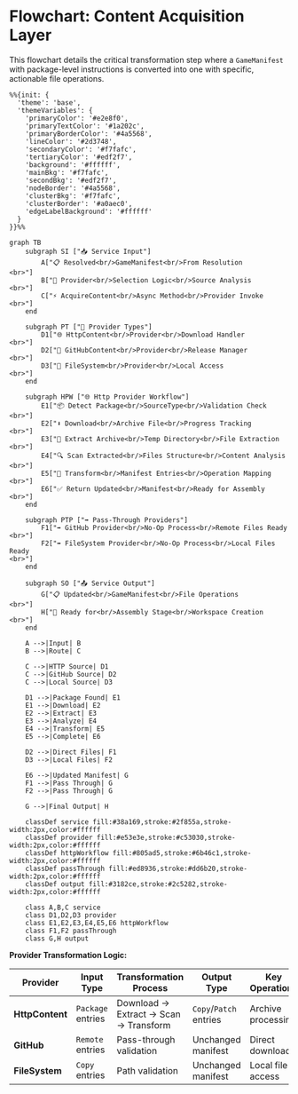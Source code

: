 # Flowchart: Content Acquisition Layer

This flowchart details the critical transformation step where a `GameManifest` with package-level instructions is converted into one with specific, actionable file operations.

```mermaid
%%{init: {
  'theme': 'base',
  'themeVariables': {
    'primaryColor': '#e2e8f0',
    'primaryTextColor': '#1a202c',
    'primaryBorderColor': '#4a5568',
    'lineColor': '#2d3748',
    'secondaryColor': '#f7fafc',
    'tertiaryColor': '#edf2f7',
    'background': '#ffffff',
    'mainBkg': '#f7fafc',
    'secondBkg': '#edf2f7',
    'nodeBorder': '#4a5568',
    'clusterBkg': '#f7fafc',
    'clusterBorder': '#a0aec0',
    'edgeLabelBackground': '#ffffff'
  }
}}%%

graph TB
    subgraph SI ["📥 Service Input"]
        A["📋 Resolved<br/>GameManifest<br/>From Resolution
<br>"]
        B["🎯 Provider<br/>Selection Logic<br/>Source Analysis
<br>"]
        C["⚡ AcquireContent<br/>Async Method<br/>Provider Invoke
<br>"]
    end

    subgraph PT ["🔌 Provider Types"]
        D1["🌐 HttpContent<br/>Provider<br/>Download Handler
<br>"]
        D2["🐙 GitHubContent<br/>Provider<br/>Release Manager
<br>"] 
        D3["📁 FileSystem<br/>Provider<br/>Local Access
<br>"]
    end

    subgraph HPW ["🌐 Http Provider Workflow"]
        E1["📦 Detect Package<br/>SourceType<br/>Validation Check
<br>"]
        E2["⬇️ Download<br/>Archive File<br/>Progress Tracking
<br>"]
        E3["📂 Extract Archive<br/>Temp Directory<br/>File Extraction
<br>"]
        E4["🔍 Scan Extracted<br/>Files Structure<br/>Content Analysis
<br>"]
        E5["🔄 Transform<br/>Manifest Entries<br/>Operation Mapping
<br>"]
        E6["✅ Return Updated<br/>Manifest<br/>Ready for Assembly
<br>"]
    end

    subgraph PTP ["➡️ Pass-Through Providers"]
        F1["➡️ GitHub Provider<br/>No-Op Process<br/>Remote Files Ready
<br>"]
        F2["➡️ FileSystem Provider<br/>No-Op Process<br/>Local Files Ready
<br>"]
    end

    subgraph SO ["📤 Service Output"]
        G["📋 Updated<br/>GameManifest<br/>File Operations
<br>"]
        H["🎯 Ready for<br/>Assembly Stage<br/>Workspace Creation
<br>"]
    end

    A -->|Input| B
    B -->|Route| C
    
    C -->|HTTP Source| D1
    C -->|GitHub Source| D2
    C -->|Local Source| D3
    
    D1 -->|Package Found| E1
    E1 -->|Download| E2
    E2 -->|Extract| E3
    E3 -->|Analyze| E4
    E4 -->|Transform| E5
    E5 -->|Complete| E6
    
    D2 -->|Direct Files| F1
    D3 -->|Local Files| F2
    
    E6 -->|Updated Manifest| G
    F1 -->|Pass Through| G
    F2 -->|Pass Through| G
    
    G -->|Final Output| H

    classDef service fill:#38a169,stroke:#2f855a,stroke-width:2px,color:#ffffff
    classDef provider fill:#e53e3e,stroke:#c53030,stroke-width:2px,color:#ffffff
    classDef httpWorkflow fill:#805ad5,stroke:#6b46c1,stroke-width:2px,color:#ffffff
    classDef passThrough fill:#ed8936,stroke:#dd6b20,stroke-width:2px,color:#ffffff
    classDef output fill:#3182ce,stroke:#2c5282,stroke-width:2px,color:#ffffff

    class A,B,C service
    class D1,D2,D3 provider
    class E1,E2,E3,E4,E5,E6 httpWorkflow
    class F1,F2 passThrough
    class G,H output
```

**Provider Transformation Logic:**

| Provider | Input Type | Transformation Process | Output Type | Key Operations |
|----------|------------|----------------------|-------------|----------------|
| **HttpContent** | `Package` entries | Download → Extract → Scan → Transform | `Copy`/`Patch` entries | Archive processing |
| **GitHub** | `Remote` entries | Pass-through validation | Unchanged manifest | Direct downloads |
| **FileSystem** | `Copy` entries | Path validation | Unchanged manifest | Local file access |
